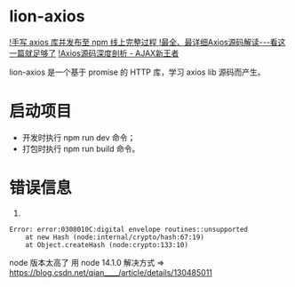# lion-axios

[!手写 axios 库并发布至 npm 线上完整过程 ](https://juejin.cn/post/6914138611789070349?searchId=202403291448187B0F99009497EC504C56#heading-12)
[!最全、最详细Axios源码解读---看这一篇就足够了](https://juejin.cn/post/7016255507392364557?searchId=2024032914382242C9CFC2B873BF869DAC)
[!Axios源码深度剖析 - AJAX新王者 ](https://juejin.cn/post/6844903613609803783?from=search-suggest)

lion-axios 是一个基于 promise 的 HTTP 库，学习 axios lib 源码而产生。

# 启动项目

- 开发时执行 npm run dev 命令；
- 打包时执行 npm run build 命令。

# 错误信息

1.

```
Error: error:0308010C:digital envelope routines::unsupported
    at new Hash (node:internal/crypto/hash:67:19)
    at Object.createHash (node:crypto:133:10)

```

node 版本太高了 用 node 14.1.0
解决方式 => https://blog.csdn.net/qian____/article/details/130485011
